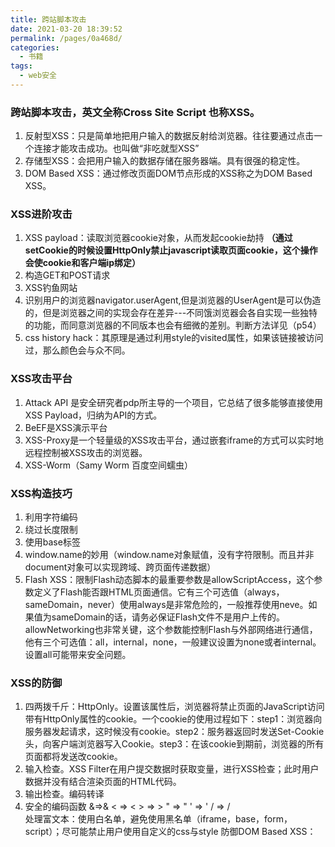 ```yaml
---
title: 跨站脚本攻击
date: 2021-03-20 18:39:52
permalink: /pages/0a468d/
categories:
  - 书籍
tags:
  - web安全
---
```

### 跨站脚本攻击，英文全称Cross Site Script 也称XSS。
1. 反射型XSS：只是简单地把用户输入的数据反射给浏览器。往往要通过点击一个连接才能攻击成功。也叫做“非吃就型XSS”
2. 存储型XSS：会把用户输入的数据存储在服务器端。具有很强的稳定性。
3. DOM Based XSS：通过修改页面DOM节点形成的XSS称之为DOM Based XSS。
### XSS进阶攻击
1. XSS payload：读取浏览器cookie对象，从而发起cookie劫持 **（通过setCookie的时候设置HttpOnly禁止javascript读取页面cookie，这个操作会使cookie和客户端ip绑定）**
2. 构造GET和POST请求
3. XSS钓鱼网站
4. 识别用户的浏览器navigator.userAgent,但是浏览器的UserAgent是可以伪造的，但是浏览器之间的实现会存在差异---不同饿浏览器会各自实现一些独特的功能，而同意浏览器的不同版本也会有细微的差别。判断方法详见（p54）
5. css history hack：其原理是通过利用style的visited属性，如果该链接被访问过，那么颜色会与众不同。
### XSS攻击平台
1. Attack API 是安全研究者pdp所主导的一个项目，它总结了很多能够直接使用XSS Payload，归纳为API的方式。
2. BeEF是XSS演示平台
3. XSS-Proxy是一个轻量级的XSS攻击平台，通过嵌套iframe的方式可以实时地远程控制被XSS攻击的浏览器。
4. XSS-Worm（Samy Worm 百度空间蠕虫）
### XSS构造技巧
1. 利用字符编码
2. 绕过长度限制
3. 使用base标签
4. window.name的妙用（window.name对象赋值，没有字符限制。而且并非document对象可以实现跨域、跨页面传递数据）
5. Flash XSS：限制Flash动态脚本的最重要参数是allowScriptAccess，这个参数定义了Flash能否跟HTML页面通信。它有三个可选值（always，sameDomain，never）使用always是非常危险的，一般推荐使用neve。如果值为sameDomain的话，请务必保证Flash文件不是用户上传的。allowNetworking也非常关键，这个参数能控制Flash与外部网络进行通信，他有三个可选值：all，internal，none，一般建议设置为none或者internal。设置all可能带来安全问题。
### XSS的防御
1. 四两拨千斤：HttpOnly。设置该属性后，浏览器将禁止页面的JavaScript访问带有HttpOnly属性的cookie。一个cookie的使用过程如下：step1：浏览器向服务器发起请求，这时候没有cookie。step2：服务器返回时发送Set-Cookie头，向客户端浏览器写入Cookie。step3：在该cookie到期前，浏览器的所有页面都将发送改cookie。
2. 输入检查。XSS Filter在用户提交数据时获取变量，进行XSS检查；此时用户数据并没有结合渲染页面的HTML代码。
3. 输出检查。编码转译
4. 安全的编码函数 &=>&amp;  < => &lt; > => &gt; " => &quot; ' => &#x27;  /  => &#x2F;  
处理富文本：使用白名单，避免使用黑名单（iframe，base，form，script）；尽可能禁止用户使用自定义的css与style
防御DOM Based XSS：
